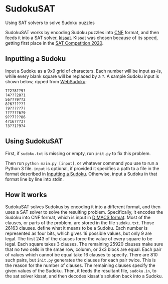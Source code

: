 # SudokuSAT
Using SAT solvers to solve Sudoku puzzles

SudokuSAT works by encoding Sudoku puzzles into [CNF][1] format, and then feeds it into a SAT solver, [kissat][2].
Kissat was chosen because of its speed, getting first place in the [SAT Competition 2020][3].

## Inputting a Sudoku
Input a Sudoku as a 9x9 grid of characters. Each number will be input as-is, while every blank square will be replaced
by a `?`. A sample Sudoku input is shown below, ripped from [WebSudoku][4]:
```
7?2?8??9?
?4???28?1
56???9??2
8?6??????
?9?????7?
??????6?9
9??7???86
4?16???3?
?3??1?9?4
```

## Using SudokuSAT
First, if `sudoku.txt` is missing or empty, run `init.py` to fix this problem.

Then run `python main.py [input]`, or whatever command you use to run a Python 3 file. `input` is optional, if provided
it specifies a path to a file in the format described in [Inputting a Sudoku](#inputting-a-sudoku). Otherwise, input a
Sudoku in that format line by line into stdin.

## How it works
SudokuSAT solves Sudokus by encoding it into a different format, and then uses a SAT solver to solve the resulting
problem. Specifically, it encodes the Sudoku into CNF format, which is input in [DIMACS format][5]. Most of the clauses,
or parts of the problem, are stored in the file `sudoku.txt`. Those 26163 clauses. define what it means to be a Sudoku.
Each number is represented as four bits, which gives 16 possible values, but only 9 are legal. The first 243 of the
clauses force the value of every square to be legal. Each square takes 3 clauses. The remaining 25920 clauses make sure
that no two cells in the smae row, column, or 3x3 block are equal. Each pair of values which cannot be equal take 16
clauses to specify. There are 810 such pairs, but `init.py` generates the clauses for each pair twice. This is the
reason for the number of clauses. The remaining clauses specify the given values of the Sudoku. Then, it feeds the
resultant file, `sudoku.in`, to the sat solver kissat, and then decodes kissat's solution back into a Sudoku.

[1]: https://en.wikipedia.org/wiki/Conjunctive_normal_form
[2]: https://github.com/arminbiere/kissat
[3]: https://satcompetition.github.io/2020/
[4]: https://www.websudoku.com/?level=2&set_id=6895630888
[5]: https://www.cs.utexas.edu/users/moore/acl2/manuals/current/manual/index-seo.php/SATLINK____DIMACS
